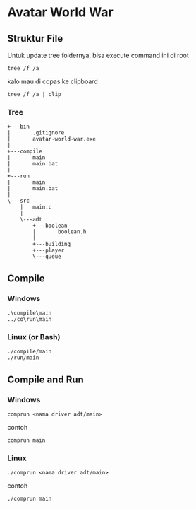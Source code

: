 # Avatar World War
## Struktur File
Untuk update tree foldernya, bisa execute command ini di root
```
tree /f /a
```
kalo mau di copas ke clipboard
```
tree /f /a | clip
```

### Tree
```
+---bin
|       .gitignore
|       avatar-world-war.exe
|       
+---compile
|       main
|       main.bat
|       
+---run
|       main
|       main.bat
|       
\---src
    |   main.c
    |   
    \---adt
        +---boolean
        |       boolean.h
        |       
        +---building
        +---player
        \---queue

```
## Compile

### Windows
```
.\compile\main
../co\run\main
```
### Linux (or Bash)
```
./compile/main
./run/main
```

## Compile and Run

### Windows
```
comprun <nama driver adt/main>
```
contoh
```
comprun main
```
### Linux
```
./comprun <nama driver adt/main>
```
contoh
```
./comprun main
```